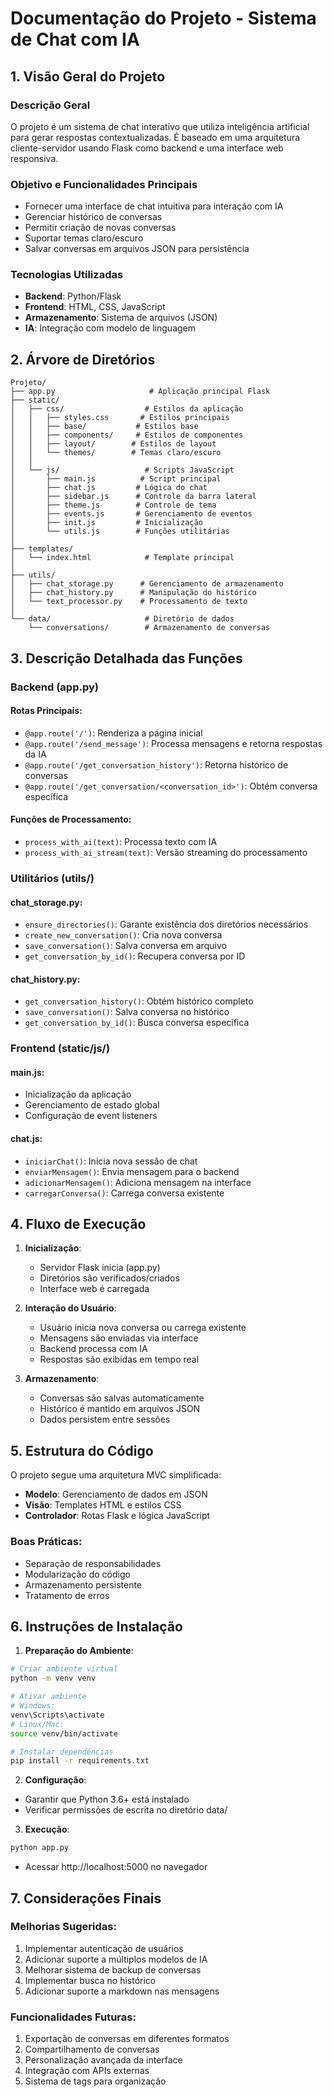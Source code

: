 
# Documentação do Projeto - Sistema de Chat com IA

## 1. Visão Geral do Projeto

### Descrição Geral
O projeto é um sistema de chat interativo que utiliza inteligência artificial para gerar respostas contextualizadas. É baseado em uma arquitetura cliente-servidor usando Flask como backend e uma interface web responsiva.

### Objetivo e Funcionalidades Principais
- Fornecer uma interface de chat intuitiva para interação com IA
- Gerenciar histórico de conversas
- Permitir criação de novas conversas
- Suportar temas claro/escuro
- Salvar conversas em arquivos JSON para persistência

### Tecnologias Utilizadas
- **Backend**: Python/Flask
- **Frontend**: HTML, CSS, JavaScript
- **Armazenamento**: Sistema de arquivos (JSON)
- **IA**: Integração com modelo de linguagem

## 2. Árvore de Diretórios

```
Projeto/
├── app.py                     # Aplicação principal Flask
├── static/
│   ├── css/                  # Estilos da aplicação
│   │   ├── styles.css       # Estilos principais
│   │   ├── base/           # Estilos base
│   │   ├── components/     # Estilos de componentes
│   │   ├── layout/        # Estilos de layout
│   │   └── themes/        # Temas claro/escuro
│   │
│   └── js/                   # Scripts JavaScript
│       ├── main.js          # Script principal
│       ├── chat.js         # Lógica do chat
│       ├── sidebar.js      # Controle da barra lateral
│       ├── theme.js        # Controle de tema
│       ├── events.js       # Gerenciamento de eventos
│       ├── init.js         # Inicialização
│       └── utils.js        # Funções utilitárias
│
├── templates/
│   └── index.html            # Template principal
│
├── utils/
│   ├── chat_storage.py      # Gerenciamento de armazenamento
│   ├── chat_history.py      # Manipulação do histórico
│   └── text_processor.py    # Processamento de texto
│
└── data/                     # Diretório de dados
    └── conversations/        # Armazenamento de conversas

```

## 3. Descrição Detalhada das Funções

### Backend (app.py)

#### Rotas Principais:
- `@app.route('/')`: Renderiza a página inicial
- `@app.route('/send_message')`: Processa mensagens e retorna respostas da IA
- `@app.route('/get_conversation_history')`: Retorna histórico de conversas
- `@app.route('/get_conversation/<conversation_id>')`: Obtém conversa específica

#### Funções de Processamento:
- `process_with_ai(text)`: Processa texto com IA
- `process_with_ai_stream(text)`: Versão streaming do processamento

### Utilitários (utils/)

#### chat_storage.py:
- `ensure_directories()`: Garante existência dos diretórios necessários
- `create_new_conversation()`: Cria nova conversa
- `save_conversation()`: Salva conversa em arquivo
- `get_conversation_by_id()`: Recupera conversa por ID

#### chat_history.py:
- `get_conversation_history()`: Obtém histórico completo
- `save_conversation()`: Salva conversa no histórico
- `get_conversation_by_id()`: Busca conversa específica

### Frontend (static/js/)

#### main.js:
- Inicialização da aplicação
- Gerenciamento de estado global
- Configuração de event listeners

#### chat.js:
- `iniciarChat()`: Inicia nova sessão de chat
- `enviarMensagem()`: Envia mensagem para o backend
- `adicionarMensagem()`: Adiciona mensagem na interface
- `carregarConversa()`: Carrega conversa existente

## 4. Fluxo de Execução

1. **Inicialização**:
   - Servidor Flask inicia (app.py)
   - Diretórios são verificados/criados
   - Interface web é carregada

2. **Interação do Usuário**:
   - Usuário inicia nova conversa ou carrega existente
   - Mensagens são enviadas via interface
   - Backend processa com IA
   - Respostas são exibidas em tempo real

3. **Armazenamento**:
   - Conversas são salvas automaticamente
   - Histórico é mantido em arquivos JSON
   - Dados persistem entre sessões

## 5. Estrutura do Código

O projeto segue uma arquitetura MVC simplificada:
- **Modelo**: Gerenciamento de dados em JSON
- **Visão**: Templates HTML e estilos CSS
- **Controlador**: Rotas Flask e lógica JavaScript

### Boas Práticas:
- Separação de responsabilidades
- Modularização do código
- Armazenamento persistente
- Tratamento de erros

## 6. Instruções de Instalação

1. **Preparação do Ambiente**:
```bash
# Criar ambiente virtual
python -m venv venv

# Ativar ambiente
# Windows:
venv\Scripts\activate
# Linux/Mac:
source venv/bin/activate

# Instalar dependências
pip install -r requirements.txt
```

2. **Configuração**:
- Garantir que Python 3.6+ está instalado
- Verificar permissões de escrita no diretório data/

3. **Execução**:
```bash
python app.py
```
- Acessar http://localhost:5000 no navegador

## 7. Considerações Finais

### Melhorias Sugeridas:
1. Implementar autenticação de usuários
2. Adicionar suporte a múltiplos modelos de IA
3. Melhorar sistema de backup de conversas
4. Implementar busca no histórico
5. Adicionar suporte a markdown nas mensagens

### Funcionalidades Futuras:
1. Exportação de conversas em diferentes formatos
2. Compartilhamento de conversas
3. Personalização avançada da interface
4. Integração com APIs externas
5. Sistema de tags para organização

